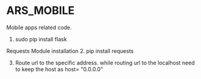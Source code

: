 # ARS_MOBILE
Mobile apps related code.

1. sudo pip install flask

Requests Module installation
2. pip install requests

3. Route url to the specific address.
while routing url to the localhost need to keep the host as
host= "0.0.0.0"

